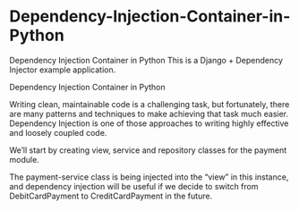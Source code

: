 # Dependency-Injection-Container-in-Python
Dependency Injection Container in Python
This is a Django + Dependency Injector example application.

Dependency Injection Container in Python

Writing clean, maintainable code is a challenging task, but fortunately, there are many patterns and techniques to make achieving that task much easier. Dependency Injection is one of those approaches to writing highly effective and loosely coupled code.

We’ll start by creating view, service and repository classes for the payment module.

The payment-service class is being injected into the “view” in this instance, and dependency injection will be useful if we decide to switch from DebitCardPayment to CreditCardPayment in the future.
